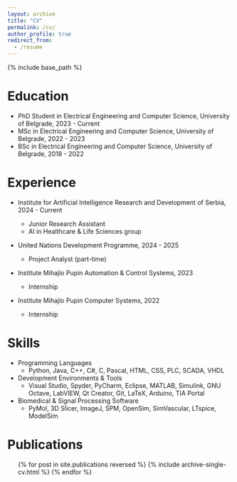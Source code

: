 ```yaml
---
layout: archive
title: "CV"
permalink: /cv/
author_profile: true
redirect_from:
  - /resume
---
```


{% include base_path %}

Education
======
* PhD Student in Electrical Engineering and Computer Science, University of Belgrade, 2023 - Current
* MSc in Electrical Engineering and Computer Science, University of Belgrade, 2022 - 2023
* BSc in Electrical Engineering and Computer Science, University of Belgrade, 2018 - 2022

Experience
======
* Institute for Artificial Intelligence Research and Development of Serbia, 2024 - Current
  * Junior Research Assistant
  * AI in Healthcare & Life Sciences group

* United Nations Development Programme, 2024 - 2025
  * Project Analyst (part-time)

* Institute Mihajlo Pupin Automation & Control Systems, 2023
  * Internship

* Institute Mihajlo Pupin Computer Systems, 2022
  * Internship
  
Skills
======
* Programming Languages
  * Python, Java, C++, C#, C, Pascal, HTML, CSS, PLC, SCADA, VHDL
* Development Environments & Tools
  * Visual Studio, Spyder, PyCharm, Eclipse, MATLAB, Simulink, GNU Octave, LabVIEW, Qt Creator, Git, LaTeX, Arduino, TIA Portal
* Biomedical & Signal Processing Software
  * PyMol, 3D Slicer, ImageJ, SPM, OpenSim, SimVascular, LTspice, ModelSim
  
Publications
======
  <ul>{% for post in site.publications reversed %}
    {% include archive-single-cv.html %}
  {% endfor %}</ul>
  
<!-- Talks
======
  <ul>{% for post in site.talks reversed %}
    {% include archive-single-talk-cv.html  %}
  {% endfor %}</ul> -->
  
<!-- Teaching
======
  <ul>{% for post in site.teaching reversed %}
    {% include archive-single-cv.html %}
  {% endfor %}</ul> -->

